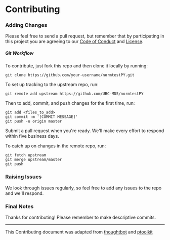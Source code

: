 # Contributing


### Adding Changes

Please feel free to send a pull request, but remember that by participating in this project you are agreeing to our [Code of Conduct] and [License].

[Code of Conduct]: https://github.com/UBC-MDS/normtestPY/blob/master/CONDUCT.md

[License]: https://github.com/UBC-MDS/normtestPY/blob/master/LICENSE

##### Git Workflow

To contribute, just fork this repo and then clone it locally by running:

```{bash}
git clone https://github.com/your-username/normtestPY.git
```

To set up tracking to the upstream repo, run:

```{bash}
git remote add upstream https://github.com/UBC-MDS/normtestPY
```

Then to add, commit, and push changes for the first time, run:

```{bash}
git add <files_to_add>
git commit -m '[COMMIT MESSAGE]'
git push -u origin master
```

Submit a pull request when you're ready. We'll make every effort to respond within five business days.

To catch up on changes in the remote repo, run:

```{bash}
git fetch upstream
git merge upstream/master
git push
```

### Raising Issues
We look through issues regularly, so feel free to add any issues to the repo and we'll respond.

### Final Notes
Thanks for contributing! Please remember to make descriptive commits.

---
This Contributing document was adapted from [thoughtbot] and [ptoolkit]

[thoughtbot]: https://github.com/thoughtbot/factory_bot_rails/blob/master/CONTRIBUTING.md

[ptoolkit]: https://github.com/UBC-MDS/ptoolkit/blob/master/CONTRIBUTING.md
